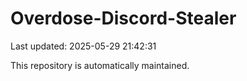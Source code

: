 # Overdose-Discord-Stealer

Last updated: 2025-05-29 21:42:31

This repository is automatically maintained.
